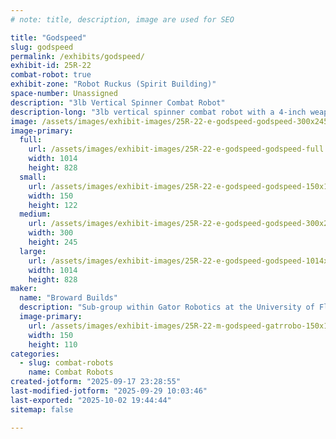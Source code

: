 ```yaml
---
# note: title, description, image are used for SEO

title: "Godspeed"
slug: godspeed
permalink: /exhibits/godspeed/
exhibit-id: 25R-22
combat-robot: true
exhibit-zone: "Robot Ruckus (Spirit Building)"
space-number: Unassigned
description: "3lb Vertical Spinner Combat Robot"
description-long: "3lb vertical spinner combat robot with a 4-inch weapon spinning at 250 mph and a top linear speed of 8 mph. Based on the Godspeed mode of character Killua in the anime HunterxHunter. Big brother of Onespeed, the 1-pound version of Godspeed, and little brother of Twelvespeed, the 12-pound version of Godspeed."
image: /assets/images/exhibit-images/25R-22-e-godspeed-godspeed-300x245.png
image-primary: 
  full:
    url: /assets/images/exhibit-images/25R-22-e-godspeed-godspeed-full.png
    width: 1014
    height: 828
  small:
    url: /assets/images/exhibit-images/25R-22-e-godspeed-godspeed-150x122.png
    width: 150
    height: 122
  medium:
    url: /assets/images/exhibit-images/25R-22-e-godspeed-godspeed-300x245.png
    width: 300
    height: 245
  large:
    url: /assets/images/exhibit-images/25R-22-e-godspeed-godspeed-1014x828.png
    width: 1014
    height: 828
maker: 
  name: "Broward Builds"
  description: "Sub-group within Gator Robotics at the University of Florida."
  image-primary:
    url: /assets/images/exhibit-images/25R-22-m-godspeed-gatrrobo-150x110.png
    width: 150
    height: 110
categories: 
  - slug: combat-robots
    name: Combat Robots
created-jotform: "2025-09-17 23:28:55"
last-modified-jotform: "2025-09-29 10:03:46"
last-exported: "2025-10-02 19:44:44"
sitemap: false

---
```

